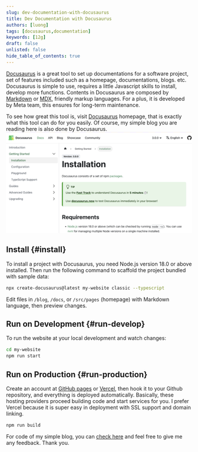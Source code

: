 ```yaml
---
slug: dev-documentation-with-docusaurus
title: Dev Documentation with Docusaurus
authors: [luong]
tags: [docusaurus,documentation]
keywords: [12g]
draft: false
unlisted: false
hide_table_of_contents: true
---
```


[Docusaurus](https://docusaurus.io) is a great tool to set up documentations for a software project, set of features included such as a homepage, documentations, blogs. etc. Docusaurus is simple to use, requires a little Javascript skills to install, develop more functions. Contents in Docusaurus are composed by [Markdown](https://www.markdownguide.org) or [MDX](https://mdxjs.com), friendly markup languages. For a plus, it is developed by Meta team, this ensures for long-term maintenance.

To see how great this tool is, visit [Docusaurus](https://docusaurus.io) homepage, that is exactly what this tool can do for you easily. Of course, my simple blog you are reading here is also done by Docusaurus. 
![Docusaurus homepage](home.png)

## Install {#install}

To install a project with Docusaurus, you need Node.js version 18.0 or above installed. Then run the following command to scaffold the project bundled with sample data:

```bash
npx create-docusaurus@latest my-website classic --typescript
```

Edit files in `/blog`, `/docs`, or `/src/pages` (homepage) with Markdown language, then preview changes.

## Run on Development {#run-develop}

To run the website at your local development and watch changes:

```bash
cd my-website
npm run start
```

## Run on Production {#run-production}

Create an account at [GitHub pages](https://pages.github.com) or [Vercel](https://vercel.com), then hook it to your Github repository, and everything is deployed automatically. Basically, these hosting providers proceed building code and start services for you. I prefer Vercel because it is super easy in deployment with SSL support and domain linking. 

```bash
npm run build
```

For code of my simple blog, you can [check here](https://github.com/luong/blog) and feel free to give me any feedback. Thank you.






